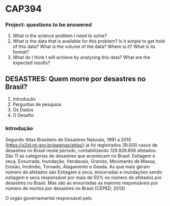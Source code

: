 # CAP394
### Project: questions to be answered

1. What is the science problem I need to solve?
2. What is the data that is available for this problem? Is it simple to get hold of this data? What is the volume of the data? Where is it? What is its format?
3. What do I think I will achieve by analyzing this data? What are the expected results?


## DESASTRES: Quem morre por desastres no Brasil?
1. Introdução
1. Perguntas de pesquisa
1. Os Dados
1. O Desafio

### Introdução
Segundo Atlas Brasileiro de Desastres Naturais, 1991 a 2010 (https://s2id.mi.gov.br/paginas/atlas/) já foi registrados 39.000 casos de desastres no Brasil neste período, contabilizando 126.926.656 afetados.
São 11 as categorias de desastres que acontecem no Brasil: Estiagem e seca, Enxurrada, Inundação, Vendavais, Granizo, Movimento de Massa, Erosão, Incêndio, Tornado, Alagamento e Geada. As que mais geram número de afetados são Estiagem e seca, enxurradas e inundações sendo estiagem e seca responsável por mais de 50% no número de afetados por desastres no Brasil. Mas são as enxurradas as maiores responsáveis por número de mortos por desastres no Brasil (CEPED, 2013).



O orgão governamental responsável pelo 
